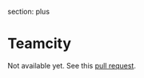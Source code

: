 section: plus

# Teamcity

Not available yet. See this [pull request](https://github.com/vojtajina/testacular/pull/262).
